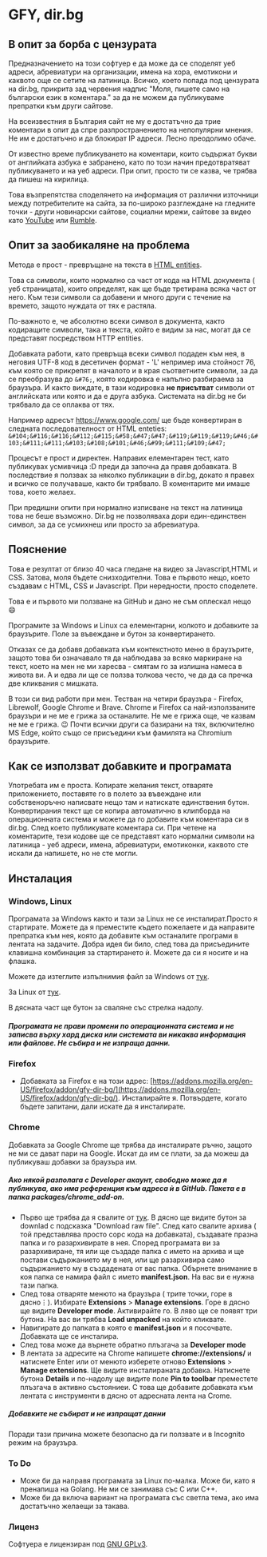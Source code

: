 # GFY, dir.bg

## В опит за борба с цензурата

Предназначението на този софтуер е да може да се споделят уеб адреси, абревиатури на организации, имена на хора, емотикони и каквото още се сетите на латиница. Всичко, което попада под цензурата на dir.bg, прикрита зад червения надпис "Моля, пишете само на български език в коментара." за да не можем да публикуваме препратки към други сайтове.

На всеизвестния в България сайт не му е достатъчно да трие коментари в опит да спре разпространението на непопулярни мнения.
Не им е достатъчно и да блокират IP адреси. Лесно преодолимо обаче.

От известно време публикуването на коментари, които съдържат букви от английката азбука е забранено, като по този начин предотвратяват публикуването и на уеб адреси. При опит, просто ти се казва, че трябва да пишеш на кирилица.

Това възпрепятства споделянето на информация от различни източници между потребителите на сайта, за по-широко разглеждане на гледните точки - други новинарски сайтове, социални мрежи, сайтове за видео като [YouTube](https://www.youtube.com/)   или [Rumble](https://rumble.com/).

## Опит за заобикаляне на проблема

Метода е прост ­- превръщане на текста в [HTML entities](https://www.w3schools.com/charsets/ref_html_entities_4.asp).

Това са символи, които  нормално са част от кода на HTML документа ( уеб страницата), които определят, как ще бъде третирана всяка част от него. Към тези символи са добавени и много други с течение на времето, защото нуждата от тях е растяла.

По-важното е, че абсолютно всеки символ в документа, както кодиращите символи, така и текста, който е видим за нас, могат да се представят посредством HTTP entities.

Добавката работи, като превръща всеки символ подаден към нея, в неговия UTF-8 код в десетичен формат - 'L' непример има стойност 76, към която се прикрепят в началото и в края съответните символи, за да се преобразува до `&#76;`, която кодировка е напълно разбираема за браузъра.
И както виждате, в тази кодировка **не присътват** символи от английската или която и да е друга азбука. Системата на dir.bg не би трябвало да се оплаква от тях.

Например адресът https://www.google.com/ ще бъде конвертиран в следната последователност от HTML enteties:
`&#104;&#116;&#116;&#112;&#115;&#58;&#47;&#47;&#119;&#119;&#119;&#46;&#103;&#111;&#111;&#103;&#108;&#101;&#46;&#99;&#111;&#109;&#47;`

Процесът е прост и директен. Направих елементарен тест, като публикувах усмивчица :D преди да започна да правя добавката. В последствие я ползвах за няколко публикации в dir.bg, докато я правех и всичко се получаваше, както би трябвало. В коментарите ми имаше това, което желаех.

При предишни опити при нормално изписване на текст на латиница това не беше възможно. Dir.bg не позволяваха дори един-единствен символ, за да се усмихнеш или просто за абревиатура.

## Пояснение

Това е резултат от близо 40 часа гледане на видео за Javascript,HTML и CSS. Затова, моля бъдете снизходителни. Това е първото нещо, което създавам с HTML, CSS и Javascript. При нередности, просто споделете.

Това е и първото ми ползване на GitHub и дано не съм  оплескал нещо :smile:

Програмите за Windows и Linux са елементарни, колкото и добавките за браузърите. Поле за въвеждане и бутон за конвертирането.

Отказах се да добавя добавката към контекстното меню в браузърите, защото това би означавало тя да наблюдава за всяко маркиране на текст, което на мен не ми харесва - смятам го за излишна намеса в живота ви. А и едва ли ще се ползва толкова често, че да да са пречка две кликвания с мишката.

В този си вид работи при мен. Тестван на четири браузъра - Firefox, Librewolf, Google Chrome и Brave.
Chrome и Firefox са най-използваните браузъри и не ме е грижа за останалите. Не ме е грижа още, че казвам не ме е грижа. :wink:
Почти всички други са базирани на тях, включително MS Edge, който също се присъедини към фамилята на Chromium браузърите.

## Как се използват добавките и програмата

Употребата им е проста.
Копирате желания текст, отваряте приложението, поставяте го в полето за въвеждане или собственоръчно написвате нещо там и натискате единствения бутон.
Конвертирания текст ще се копира автоматично в клипборда на операционната система и можете да го добавите към коментара си в dir.bg.
След което публикувате коментара си.
При четене на коментарите, тези кодове ще се представят като нормални символи на латиница - уеб адреси, имена, абревиатури, емотиконки, каквото сте искали да напишете, но не сте могли.

## Инсталация

### Windows, Linux

Програмата за  Windows както и тази за Linux не се инсталират.Просто я стартирате. Можете да я преместите където пожелаете и да направите препратка към нея, която да добавите към останалите програми в лентата на задачите. Добра идея би било, след това да присъедините клавишна комбинация за стартирането ѝ. Можете да си я носите и на флашка.

Можете да изтеглите изпълнимия файл за Windows от [тук](https://github.com/wavic/gfy-dir.bg/tree/master/packages/windows_standalone).

За Linux от [тук](https://github.com/wavic/gfy-dir.bg/blob/master/packages/linux_standalone/gfy-dir-bg).

В дясната част ще бутон за сваляне със стрелка надолу.

##### Програмата не прави промени по операционната система и не записва върху хард диска или системата ви никаква информация или файлове. Не събира и не изпраща данни.

### Firefox

- Добавката за Firefox е на този адрес: [https://addons.mozilla.org/en-US/firefox/addon/gfy-dir-bg/](https://addons.mozilla.org/en-US/firefox/addon/gfy-dir-bg/).
  Инсталирайте я. Потвърдете, когато бъдете запитани, дали искате да я инсталирате.

### Chrome

Добавката за Google Chrome ще трябва да инсталирате ръчно, защото не ми се дават пари на Google. Искат да им се плати, за да можеш да публикуваш добавки за браузъра им.

##### Ако някой разполага с Developer акаунт, свободно може да я публикува, ако има референция към адреса ѝ в GitHub. Пакета е в папка **packages/chrome_add-on**.

- Първо ще трябва да я свалите от  [тук](https://github.com/wavic/gfy-dir.bg/blob/master/packages/chrome_add-on/gfy-dir.bg_chrome.zip). В дясно ще видите бутон за downlad с подсказка "Download raw file".
  След като свалите архива ( той представлява просто сорс кода на добавката), създавате празна папка и го разархивирате в нея.
  Според програмата ви за разархивиране, тя или ще създаде папка с името на архива и ще постави съдържанието му в нея, или ще разархивира само съдържанието му в създадената от вас папка.
  Обърнете внимание в коя папка се намира файл с името **manifest.json**. На вас ви е нужна тази папка.
- След това отваряте менюто на браузъра ( трите точки, горе в дясно&vellip;). Избирате **Extensions** > **Manage extensions**.
  Горе в дясно ще видите **Developer mode**. Активирайте го.
  В ляво ще се появят три бутона. На вас ви трябва **Load unpacked** на който кликвате.
- Навигирате до папката в която е **manifest.json** и я посочвате. Добавката ще се инсталира.
- След това може да върнете обратно плъзгача за **Developer mode**
- В лентата за адресите на Chrome напишете **chrome://extensions/** и натиснете Enter или от менюто изберете отново  **Extensions** > **Manage extensions**.
  Ще видите инсталираната добавка. Натиснете бутона **Details** и по-надолу ще видите поле **Pin to toolbar** преместете плъзгача в активно състояниеи. С това ще добавите добавката към лентата с инструменти в дясно от адресната лента на Crome.

##### Добавките не събират и не изпращат данни

Поради тази причина можете безопасно да ги ползвате и в Incognito режим на браузъра.

### To Do

- Може би да направя програмата за Linux по-малка. Може би, като я пренапиша на Golang. Не ми се занимава със С или С++.
- Може би да включа вариант на програмата със светла тема, ако има достатъчно желаещи за такава.

### Лиценз

Софтуера е лицензиран под [GNU GPLv3](https://choosealicense.com/licenses/gpl-3.0/).
